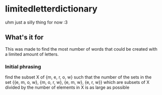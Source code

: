 # limitedletterdictionary
uhm just a silly thing for now :3

## What's it for
This was made to find the most number of words that could be created with a limited amount of letters.  
### Initial phrasing 
find the subset X of {m, e, r, o, w} such that the number of the sets in the set {{e, m, o, w}, {m, o, r, w}, {e, m, w}, {e, r, w}} which are subsets of X divided by the number of elements in X is as large as possible
